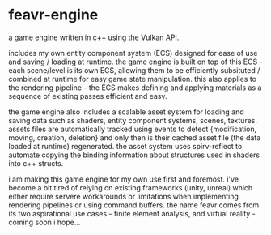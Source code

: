 # feavr-engine
a game engine written in c++ using the Vulkan API.

includes my own entity component system (ECS) designed for ease of use and saving / loading at runtime.
the game engine is built on top of this ECS - each scene/level is its own ECS, allowing them to be efficiently subsituted / combined at runtime for easy game state manipulation. 
this also applies to the rendering pipeline - the ECS makes defining and applying materials as a sequence of existing passes efficient and easy.

the game engine also includes a scalable asset system for loading and saving data such as shaders, entity component systems, scenes, textures. 
assets files are automatically tracked using events to detect {modification, moving, creation, deletion} and only then is their cached asset file (the data loaded at runtime) regenerated.
the asset system uses spirv-reflect to automate copying the binding information about structures used in shaders into c++ structs.

i am making this game engine for my own use first and foremost. i've become a bit tired of relying on existing frameworks (unity, unreal) which either require servere workarounds or limitations when implementing rendering pipelines or using command buffers.
the name feavr comes from its two aspirational use cases - finite element analysis, and virtual reality - coming soon i hope...
